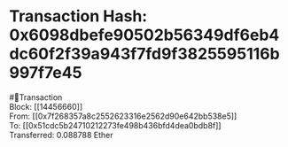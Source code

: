 
Transaction Hash: 0x6098dbefe90502b56349df6eb4dc60f2f39a943f7fd9f3825595116b997f7e45
====================================================================================
  
#💸Transaction  
Block: [[14456660]]  
From: [[0x7f268357a8c2552623316e2562d90e642bb538e5]]  
To: [[0x51cdc5b24710212273fe498b436bfd4dea0bdb8f]]  
Transferred: 0.088788 Ether